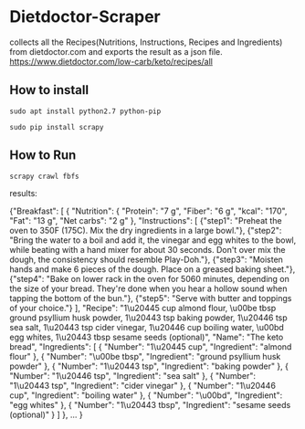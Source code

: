 # Dietdoctor-Scraper

collects all the Recipes(Nutritions, Instructions, Recipes and Ingredients) from dietdoctor.com and exports the result as a json file.
https://www.dietdoctor.com/low-carb/keto/recipes/all

## How to install

`sudo apt install python2.7 python-pip`

`sudo pip install scrapy`

## How to Run

`scrapy crawl fbfs`

results:

{"Breakfast": [
    {
      "Nutrition": {
            "Protein": "7 g", 
            "Fiber": "6 g", 
            "kcal": "170", 
            "Fat": "13 g", 
            "Net carbs": "2 g"
          }, 
     "Instructions": [
            {"step1": "Preheat the oven to 350F (175C). Mix the dry ingredients in a large bowl."}, 
            {"step2": "Bring the water to a boil and add it, the vinegar and egg whites to the bowl, while beating with a hand mixer for about 30 seconds. Don't over mix the dough, the consistency should resemble Play-Doh."}, 
            {"step3": "Moisten hands and make 6 pieces of the dough. Place on a greased baking sheet."}, 
            {"step4": "Bake on lower rack in the oven for 5060 minutes, depending on the size of your bread. They're done when you hear a hollow sound when tapping the bottom of the bun."}, 
            {"step5": "Serve with butter and toppings of your choice."}
          ], 
     "Recipe": "1\u20445 cup almond flour, \u00be tbsp ground psyllium husk powder, 1\u20443 tsp baking powder, 1\u20446 tsp sea salt, 1\u20443 tsp cider vinegar, 1\u20446 cup boiling water, \u00bd egg whites, 1\u20443 tbsp sesame seeds (optional)", 
     "Name": "The keto bread", 
     "Ingredients": [
            {
              "Number": "1\u20445 cup", 
              "Ingredient": "almond flour"
            }, {
              "Number": "\u00be tbsp", 
              "Ingredient": "ground psyllium husk powder"
            }, {
              "Number": "1\u20443 tsp", 
              "Ingredient": "baking powder"
            }, {
              "Number": "1\u20446 tsp", 
              "Ingredient": "sea salt"
            }, {
              "Number": "1\u20443 tsp", 
              "Ingredient": "cider vinegar"
            }, {
              "Number": "1\u20446 cup", 
              "Ingredient": "boiling water"
            }, {
              "Number": "\u00bd", 
              "Ingredient": "egg whites"
            }, {
              "Number": "1\u20443 tbsp", 
              "Ingredient": "sesame seeds (optional)"
            }
        ]
      },  ... }
